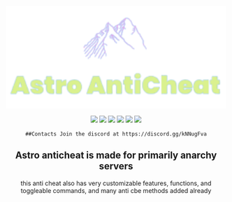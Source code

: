 <div align="center">
  <br />
    <p>
      <a href="https://astroontop.github.io/Astro-anticheat/"><img src="https://github.com/AstroOnTop/Astro-anticheat/blob/gh-pages/assets/images/banner.png" width="600" alt="Void Website" /></a>
    </p>

<div align="center">
	
  <a href="https://github.com/Collinastroontopmc1228/Astro-anticheat/releases/latest"><img src="https://img.shields.io/github/v/release/astroontop/Astro-anticheat"></a>
  <img src="https://img.shields.io/github/last-commit/astroontop/Astro-anticheat">
  <img src="https://img.shields.io/github/commit-activity/m/astroontop/Astro-anticheat">
  <img src="https://img.shields.io/github/languages/code-size/astroontop/Astro-anticheat">
  <img src="https://img.shields.io/tokei/lines/github/astroontop/Astro-anticheat">
  <img src="https://img.shields.io/github/downloads/astroontop/Astro-anticheat/total">

	##Contacts Join the discord at https://discord.gg/kNNugFva

Astro anticheat is made for primarily anarchy servers
-----------------------------------------------------------------------------------------------
this anti cheat also has very customizable features, functions, and toggleable commands, and many anti cbe methods added already
